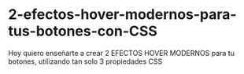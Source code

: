 # 2-efectos-hover-modernos-para-tus-botones-con-CSS
Hoy quiero enseñarte a crear 2 EFECTOS HOVER MODERNOS para tu botones, utilizando tan solo 3 propiedades CSS
